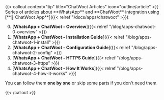 <div></div>
{{< callout context="tip" title="ChatWoot Articles" icon="outline/article" >}}
Series of articles about **WhatsApp** and **ChatWoot** integration using [**🧩 ChatWoot App**]({{< relref "/docs/apps/chatwoot" >}}):

0. [**WhatsApp + ChatWoot - Overview**]({{< relref "/blog/apps-chatwoot-0-overview" >}})
1. [**WhatsApp + ChatWoot - Installation Guide**]({{< relref "/blog/apps-chatwoot-1-install" >}})
2. [**WhatsApp + ChatWoot - Configuration Guide**]({{< relref "/blog/apps-chatwoot-2-config" >}})
3. [**WhatsApp + ChatWoot - HTTPS Guide**]({{< relref "/blog/apps-chatwoot-3-https" >}})
4. [**WhatsApp + ChatWoot - How It Works**]({{< relref "/blog/apps-chatwoot-4-how-it-works" >}})

You can follow them **one by one** or skip some parts if you don't need them.

{{< /callout >}}
